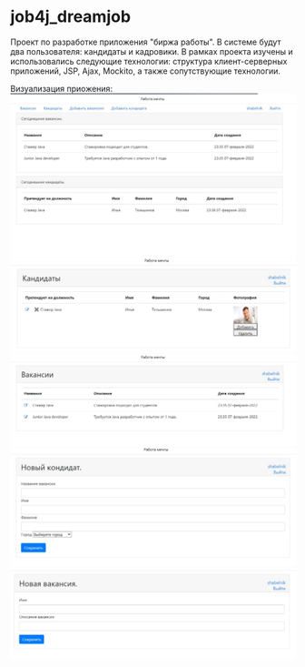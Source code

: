 # job4j_dreamjob
Проект по разработке приложения "биржа работы". В системе будут два пользователя: 
кандидаты и кадровики. В рамках проекта изучены и использовались следующие технологии:
структура клиент-серверных
приложений, JSP, Ajax, Mockito, а также сопутствующие технологии.

Визуализация приожения:
![ScreenShot](images/main.jpg)
![ScreenShot](images/candidates.jpg)
![ScreenShot](images/vacancy.jpg)
![ScreenShot](images/new_candidates.jpg)
![ScreenShot](images/new_vacancy.jpg)
